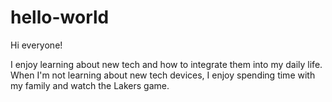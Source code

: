 # hello-world

Hi everyone! 

I enjoy learning about new tech and how to integrate them into my daily life. 
When I'm not learning about new tech devices, I enjoy spending time with my family and watch the Lakers game.
